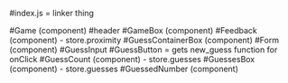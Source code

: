 #index.js = linker thing

#Game (component)
	#header
	#GameBox (component)
		#Feedback (component) - store.proximity
		#GuessContainerBox (component)
			#Form (component)
				#GuessInput
				#GuessButton = gets new_guess function for onClick
			#GuessCount (component) - store.guesses
		#GuessesBox (component) - store.guesses
			#GuessedNumber (component)
